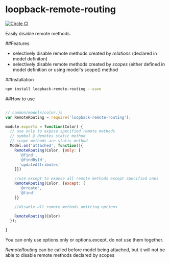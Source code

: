 # loopback-remote-routing
[![Circle CI](https://circleci.com/gh/Neil-UWA/loopback-remote-routing/tree/master.svg?style=svg)](https://circleci.com/gh/Neil-UWA/loopback-remote-routing/tree/master)

Easily disable remote methods.

##Features

- selectively disable remote methods created by *relations* (declared in model definiton)
- selectively disable remote methods created by *scopes* (either defined in model definition or using model's scope() method

##Installation

```bash
npm install loopback-remote-routing --save
```

##How to use

```js

// common/models/color.js
var RemoteRouting = require('loopback-remote-routing');

module.exports = function(Color) {
  // use only to expose specified remote methods
  // symbol @ denotes static method
  // scope methods are static method
  Model.on('attached', function(){
    RemoteRouting(Color, {only: [
      '@find',
      '@findById',
      'updateAttributes'
    ]})

    //use except to expose all remote methods except specified ones
    RemoteRouting(Color, {except: [
      '@create',
      '@find'
    ]}

    //disable all remote methods omitting options

    RemoteRouting(Color)
  });

}

```

You can only use options.only or options.except, do not use them together.

*RemoteRouting* can be called before model being attached, but it will not be able to disable remote methods declared by scopes
